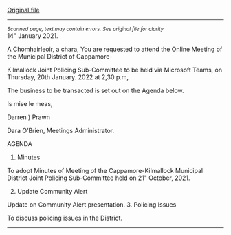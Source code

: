 [Original file](https://www.limerick.ie/sites/default/files/media/documents/2022-01/01-agenda-for-january-2022-jpc-sub-committee-meeting.pdf)

---
*<small>Scanned page, text may contain errors. See original file for clarity</small>*  
14" January 2021.

A Chomhairleoir, a chara,
You are requested to attend the Online Meeting of the Municipal District of Cappamore-

Kilmallock Joint Policing Sub-Committee to be held via Microsoft Teams, on Thursday, 20th
January. 2022 at 2,30 p.m,

The business to be transacted is set out on the Agenda below.

Is mise le meas,

Darren ) Prawn

Dara O’Brien,
Meetings Administrator.

AGENDA
1. Minutes

To adopt Minutes of Meeting of the Cappamore-Kilmallock Municipal District Joint Policing
Sub-Committee held on 21" October, 2021.

2. Update Community Alert

Update on Community Alert presentation.
3. Policing Issues

To discuss policing issues in the District.


---
